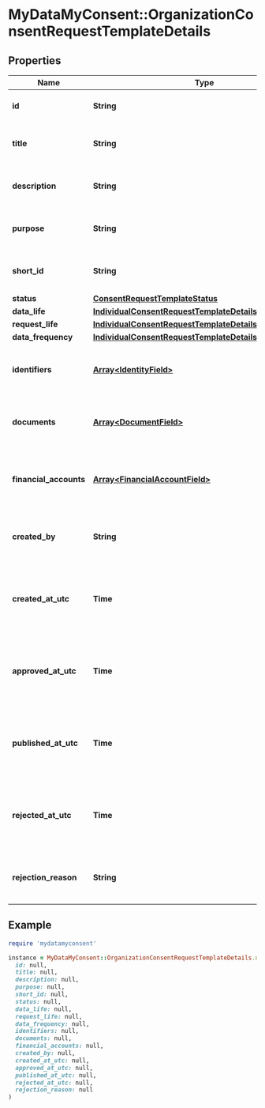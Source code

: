 # MyDataMyConsent::OrganizationConsentRequestTemplateDetails

## Properties

| Name | Type | Description | Notes |
| ---- | ---- | ----------- | ----- |
| **id** | **String** | Consent request template id. |  |
| **title** | **String** | Consent request template title. |  |
| **description** | **String** | Consent request template description. |  |
| **purpose** | **String** | Consent request template purpose. | [optional] |
| **short_id** | **String** | Consent request template short Id. |  |
| **status** | [**ConsentRequestTemplateStatus**](ConsentRequestTemplateStatus.md) |  |  |
| **data_life** | [**IndividualConsentRequestTemplateDetailsDataLife**](IndividualConsentRequestTemplateDetailsDataLife.md) |  | [optional] |
| **request_life** | [**IndividualConsentRequestTemplateDetailsRequestLife**](IndividualConsentRequestTemplateDetailsRequestLife.md) |  | [optional] |
| **data_frequency** | [**IndividualConsentRequestTemplateDetailsDataFrequency**](IndividualConsentRequestTemplateDetailsDataFrequency.md) |  | [optional] |
| **identifiers** | [**Array&lt;IdentityField&gt;**](IdentityField.md) | Consent request template identity fields. | [optional] |
| **documents** | [**Array&lt;DocumentField&gt;**](DocumentField.md) | Consent request template document fields. | [optional] |
| **financial_accounts** | [**Array&lt;FinancialAccountField&gt;**](FinancialAccountField.md) | Consent request template financial account fields. | [optional] |
| **created_by** | **String** | Consent request template created by user. |  |
| **created_at_utc** | **Time** | Consent request template created datetime in UTC timezone. |  |
| **approved_at_utc** | **Time** | Consent request template approval datetime in UTC timezone. | [optional] |
| **published_at_utc** | **Time** | Consent request template published datetime in UTC timezone. | [optional] |
| **rejected_at_utc** | **Time** | Consent request template rejection datetime in UTC timezone. | [optional] |
| **rejection_reason** | **String** | Consent request template rejection reason. | [optional] |

## Example

```ruby
require 'mydatamyconsent'

instance = MyDataMyConsent::OrganizationConsentRequestTemplateDetails.new(
  id: null,
  title: null,
  description: null,
  purpose: null,
  short_id: null,
  status: null,
  data_life: null,
  request_life: null,
  data_frequency: null,
  identifiers: null,
  documents: null,
  financial_accounts: null,
  created_by: null,
  created_at_utc: null,
  approved_at_utc: null,
  published_at_utc: null,
  rejected_at_utc: null,
  rejection_reason: null
)
```

